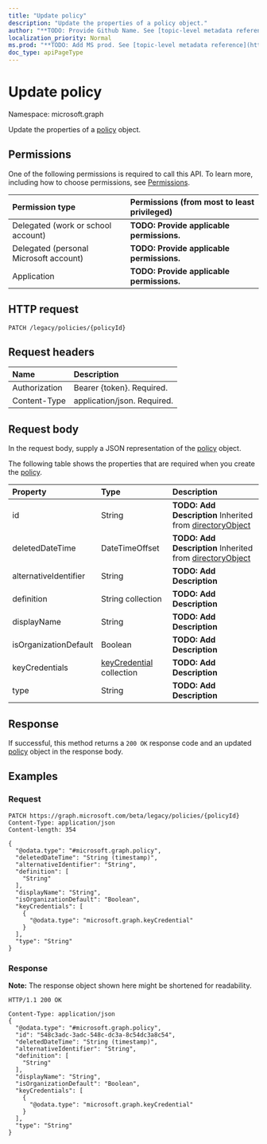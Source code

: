 ```yaml
---
title: "Update policy"
description: "Update the properties of a policy object."
author: "**TODO: Provide Github Name. See [topic-level metadata reference](https://msgo.azurewebsites.net/add/document/guidelines/metadata.html#topic-level-metadata)**"
localization_priority: Normal
ms.prod: "**TODO: Add MS prod. See [topic-level metadata reference](https://msgo.azurewebsites.net/add/document/guidelines/metadata.html#topic-level-metadata)**"
doc_type: apiPageType
---
```


# Update policy
Namespace: microsoft.graph

Update the properties of a [policy](../resources/policy.md) object.

## Permissions
One of the following permissions is required to call this API. To learn more, including how to choose permissions, see [Permissions](/graph/permissions-reference).

|Permission type|Permissions (from most to least privileged)|
|:---|:---|
|Delegated (work or school account)|**TODO: Provide applicable permissions.**|
|Delegated (personal Microsoft account)|**TODO: Provide applicable permissions.**|
|Application|**TODO: Provide applicable permissions.**|

## HTTP request

<!-- {
  "blockType": "ignored"
}
-->
``` http
PATCH /legacy/policies/{policyId}
```

## Request headers
|Name|Description|
|:---|:---|
|Authorization|Bearer {token}. Required.|
|Content-Type|application/json. Required.|

## Request body
In the request body, supply a JSON representation of the [policy](../resources/policy.md) object.

The following table shows the properties that are required when you create the [policy](../resources/policy.md).

|Property|Type|Description|
|:---|:---|:---|
|id|String|**TODO: Add Description** Inherited from [directoryObject](../resources/directoryobject.md)|
|deletedDateTime|DateTimeOffset|**TODO: Add Description** Inherited from [directoryObject](../resources/directoryobject.md)|
|alternativeIdentifier|String|**TODO: Add Description**|
|definition|String collection|**TODO: Add Description**|
|displayName|String|**TODO: Add Description**|
|isOrganizationDefault|Boolean|**TODO: Add Description**|
|keyCredentials|[keyCredential](../resources/keycredential.md) collection|**TODO: Add Description**|
|type|String|**TODO: Add Description**|



## Response

If successful, this method returns a `200 OK` response code and an updated [policy](../resources/policy.md) object in the response body.

## Examples

### Request
<!-- {
  "blockType": "request",
  "name": "update_policy"
}
-->
``` http
PATCH https://graph.microsoft.com/beta/legacy/policies/{policyId}
Content-Type: application/json
Content-length: 354

{
  "@odata.type": "#microsoft.graph.policy",
  "deletedDateTime": "String (timestamp)",
  "alternativeIdentifier": "String",
  "definition": [
    "String"
  ],
  "displayName": "String",
  "isOrganizationDefault": "Boolean",
  "keyCredentials": [
    {
      "@odata.type": "microsoft.graph.keyCredential"
    }
  ],
  "type": "String"
}
```


### Response
**Note:** The response object shown here might be shortened for readability.
<!-- {
  "blockType": "response",
  "truncated": true
}
-->
``` http
HTTP/1.1 200 OK

Content-Type: application/json
{
  "@odata.type": "#microsoft.graph.policy",
  "id": "548c3adc-3adc-548c-dc3a-8c54dc3a8c54",
  "deletedDateTime": "String (timestamp)",
  "alternativeIdentifier": "String",
  "definition": [
    "String"
  ],
  "displayName": "String",
  "isOrganizationDefault": "Boolean",
  "keyCredentials": [
    {
      "@odata.type": "microsoft.graph.keyCredential"
    }
  ],
  "type": "String"
}
```


